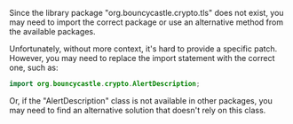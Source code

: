 Since the library package "org.bouncycastle.crypto.tls" does not exist, you may need to import the correct package or use an alternative method from the available packages. 

Unfortunately, without more context, it's hard to provide a specific patch. However, you may need to replace the import statement with the correct one, such as:

```java
import org.bouncycastle.crypto.AlertDescription;
```
Or, if the "AlertDescription" class is not available in other packages, you may need to find an alternative solution that doesn't rely on this class.